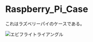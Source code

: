 # Raspberry_Pi_Case
これはラズベリーパイのケースである。

![エビフライトライアングル](https://lh3.googleusercontent.com/8ZHPwMyBXaFG4-JDEm-5seXjsfFtXv__E0lmPiSfTC1SwLX89wn1drfs5xTw26tsp5scOEU1-SmkwWE80bFjOZueFoAXFR7PvSUM2-MAI6fWwkBMhjpzXkObBw40GqKx8_BnmDxeCADliRTPp805O5AgGycIcp1nB14A1vU6mT-MUEW68iYB-WvgEPYIsyCcOXNWYI4VBfOMIVtDdTacESCGyM7UeGMkm9CqO4s_iRX8r_EpWHGM4QxUoHH81n8EFjQi6zHFH3GiJlIzfouQf7HD2FtQzUkA4NaU5fy0hoNDZ58VHdpPGmNnFn0pCo7xke3kndHVwyGCb57Stmnx1jw_-yBYv4GUgQoY2GkbupdD3PffrqvoeiHTt8oeGLXPyKSzSo7xZUH8_cRx1NM6s9euJT8KmvObFOWPuByKXuVuo9tBbSO1yYIqyGsITbM8cN2WvOz1OLK5JuhobQT8BjvXzNHO32ebNKFcSA1dRQH4RT-FkLqSvH8f3FoXZK0TrwLpF7eKesgEh_JTyZVis2OL9Y2mbm0AI-2vXHWk0Fx5-vwDP2G3sVliYfUeNK81e8pxZyaQ0lzibbz5XzbCu8Bjc5NyVjQ=w1000-h667-no "サンプル")
